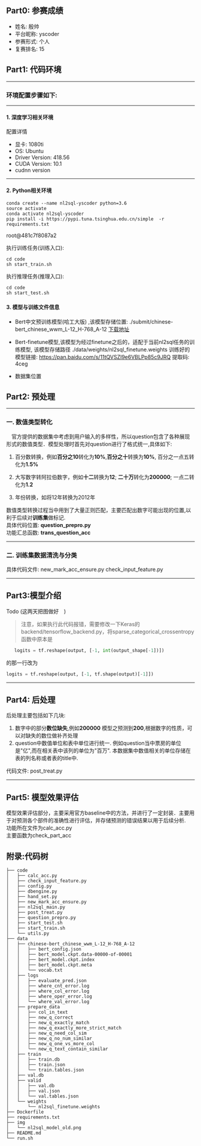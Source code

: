 
## Part0: 参赛成绩
- 姓名: 殷帅
- 平台昵称: yscoder 
- 参赛形式: 个人
- 复赛排名: 15


## Part1:  代码环境
--- 
### 环境配置步骤如下: 

--- 
#### 1. 深度学习相关环境

配置详情
- 显卡: 1080ti
- OS: Ubuntu
- Driver Version: 418.56       
- CUDA Version: 10.1   
- cudnn version 



---
#### 2. Python相关环境

``` shell 
conda create --name nl2sql-yscoder python=3.6
source activate
conda activate nl2sql-yscoder
pip install -i https://pypi.tuna.tsinghua.edu.cn/simple  -r requirements.txt
``` 
root@481c7f8087a2

执行训练任务(训练入口):
``` 
cd code 
sh start_train.sh
```
执行推理任务(推理入口):
``` 
cd code 
sh start_test.sh
```

#### 3.  模型与训练文件信息
  - Bert中文预训练模型(哈工大版) ,该模型存储位置:  ./submit/chinese-bert_chinese_wwm_L-12_H-768_A-12   [下载地址](https://github.com/ymcui/Chinese-BERT-wwm)

  - Bert-finetune模型,该模型为经过finetune之后的，适配于当前nl2sql任务的训练模型, 该模型存储路径         ./data/weights/nl2sql_finetune.weights
  训练好的模型链接: https://pan.baidu.com/s/11tQVSZl9e6VBLPp85c9JRQ 提取码: 4ceg 

  - 数据集位置 


## Part2: 预处理
--- 
###  一. 数值类型转化

   　官方提供的数据集中考虑到用户输入的多样性，所以question包含了各种展现形式的数值类型．模型处理时首先对question进行了格式统一,具体如下: 
   1. 百分数转换，例如**百分之10**转化为**10%**,**百分之十**转换为**10%**, 百分之一点五转化为**1.5%**  

   2. 大写数字转阿拉伯数字，例如**十二**转换为**12**; **二十万**转化为**200000**; 一点二转化为**1.2** 
   3. 年份转换，如将12年转换为2012年

   数值类型转换过程当中用到了大量正则匹配，主要匹配出数字可能出现的位置,以利于后续对**训练集**做标记.  
   具体代码位置: **question_prepro.py**    
   功能汇总函数: **trans_question_acc**


--- 
### 二. 训练集数据清洗与分类 

   具体代码文件:  new_mark_acc_ensure.py     check_input_feature.py     


--- 

## Part3:模型介绍
Todo (这两天把图做好　)

> 注意，如果执行此代码报错，需要修改一下Keras的backend/tensorflow_backend.py，将sparse_categorical_crossentropy函数中原本是  

``` python 
   logits = tf.reshape(output, [-1, int(output_shape[-1])]) 
``` 
的那一行改为
``` python 
logits = tf.reshape(output, [-1, tf.shape(output)[-1]])
``` 

--- 
## Part4: 后处理    
   后处理主要包括如下几块:
   1. 数字中的部分**数位缺失**,例如**200000** 模型之预测到**200**,根据数字的性质，可以对缺失的数位做补齐处理
   2. question中数值单位和表中单位进行统一. 例如question当中票房的单位是"亿",而在相关表中该列的单位为"百万". 本数据集中数值相关的单位存储在表的列名称或者表的title中.
   
   代码文件: post_treat.py 


--- 

## Part5: 模型效果评估  
模型效果评估部分，主要采用官方baseline中的方法，并进行了一定封装．主要用于对预测各个部件的准确性进行评估，并存储预测的错误结果以用于后续分析.    
功能所在文件为calc_acc.py   
主要函数为check_part_acc

## 附录:代码树
```
├── code
│   ├── calc_acc.py
│   ├── check_input_feature.py
│   ├── config.py
│   ├── dbengine.py
│   ├── hand_set.py
│   ├── new_mark_acc_ensure.py
│   ├── nl2sql_main.py
│   ├── post_treat.py
│   ├── question_prepro.py
│   ├── start_test.sh
│   ├── start_train.sh
│   └── utils.py
├── data
│   ├── chinese-bert_chinese_wwm_L-12_H-768_A-12
│   │   ├── bert_config.json
│   │   ├── bert_model.ckpt.data-00000-of-00001
│   │   ├── bert_model.ckpt.index
│   │   ├── bert_model.ckpt.meta
│   │   └── vocab.txt
│   ├── logs
│   │   ├── evaluate_pred.json
│   │   ├── where_cnt_error.log
│   │   ├── where_col_error.log
│   │   ├── where_oper_error.log
│   │   └── where_val_error.log
│   ├── prepare_data
│   │   ├── col_in_text
│   │   ├── new_q_correct
│   │   ├── new_q_exactly_match
│   │   ├── new_q_exactly_more_strict_match
│   │   ├── new_q_need_col_sim
│   │   ├── new_q_no_num_similar
│   │   ├── new_q_one_vs_more_col
│   │   └── new_q_text_contain_similar
│   ├── train
│   │   ├── train.db
│   │   ├── train.json
│   │   └── train.tables.json
│   ├── val.db
│   ├── valid
│   │   ├── val.db
│   │   ├── val.json
│   │   └── val.tables.json
│   └── weights
│       └── nl2sql_finetune.weights
├── Dockerfile
├── requirements.txt
├── img
│   └── nl2sql_model_old.png
├── README.md
└── run.sh
```
